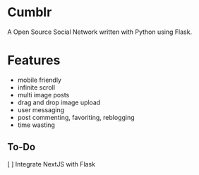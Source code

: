 # Cumblr


A Open Source Social Network written with Python using Flask.

# Features
* mobile friendly
* infinite scroll
* multi image posts
* drag and drop image upload
* user messaging
* post commenting, favoriting, reblogging
* time wasting


## To-Do 

[ ] Integrate NextJS with Flask
